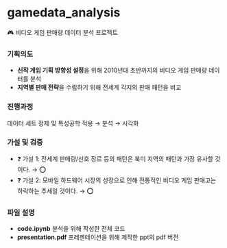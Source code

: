 # gamedata_analysis
🎮 비디오 게임 판매량 데이터 분석 프로젝트

### 기획의도
- **신작 게임 기획 방향성 설정**을 위해 2010년대 초반까지의 비디오 게임 판매량 데이터를 분석
- **지역별 판매 전략**을 수립하기 위해 전세계 각지의 판매 패턴을 비교

### 진행과정
데이터 세트 정제 및 특성공학 적용 → 분석 → 시각화

### 가설 및 검증
- ❓ 가설 1: 전세계 판매량/선호 장르 등의 패턴은 북미 지역의 패턴과 가장 유사할 것이다. → ⭕️
- ❓ 가설 2: 모바일 하드웨어 시장의 성장으로 인해 전통적인 비디오 게임 판매고는 하락하는 추세일 것이다. → ⭕️

### 파일 설명
- **code.ipynb** 분석을 위해 작성한 전체 코드 
- **presentation.pdf** 프레젠테이션을 위해 제작한 ppt의 pdf 버전
